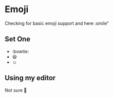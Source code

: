 # Emoji
Checking for basic emoji support and here :smile"

## Set One

* :bowtie:
* :laughing:
* :relaxed:

## Using my editor
Not sure 🤔

